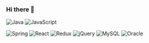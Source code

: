 ### Hi there 👋

<img alt="Java" src="https://img.shields.io/badge/java-%23ED8B00.svg?style=for-the-badge&logo=java&logoColor=white"/> <img alt="JavaScript" src="https://img.shields.io/badge/javascript-%23323330.svg?style=for-the-badge&logo=javascript&logoColor=%23F7DF1E"/>

<img alt="Spring" src="https://img.shields.io/badge/spring-%236DB33F.svg?style=for-the-badge&logo=spring&logoColor=white"/> <img alt="React" src="https://img.shields.io/badge/react-%2320232a.svg?style=for-the-badge&logo=react&logoColor=%2361DAFB"/> <img alt="Redux" src="https://img.shields.io/badge/redux-%23593d88.svg?style=for-the-badge&logo=redux&logoColor=white"/> 	<img alt="jQuery" src="https://img.shields.io/badge/jquery-%230769AD.svg?style=for-the-badge&logo=jquery&logoColor=white"/>
<img alt="MySQL" src="https://img.shields.io/badge/mysql-%2300f.svg?style=for-the-badge&logo=mysql&logoColor=white"/> <img alt="Oracle" src ="https://img.shields.io/badge/oracle-%23F00000.svg?style=for-the-badge&logo=oracle&logoColor=white" />


